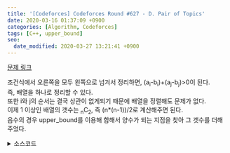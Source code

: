 ```yaml
---
title: '[Codeforces] Codeforces Round #627 - D. Pair of Topics'
date: 2020-03-16 01:37:09 +0900
categories: [Algorithm, Codeforces]
tags: [C++, upper_bound]
seo:
  date_modified: 2020-03-27 13:21:41 +0900
---
```


[문제 링크](https://codeforces.com/problemset/problem/1324/D)

조건식에서 오른쪽을 모두 왼쪽으로 넘겨서 정리하면, (a<sub>i</sub>-b<sub>i</sub>)+(a<sub>j</sub>-b<sub>j</sub>)>0이 된다.<br>
즉, 배열을 하나로 정리할 수 있다.<br>
또한 i와 j의 순서는 결국 상관이 없게되기 때문에 배열을 정렬해도 문제가 없다.<br>
이제 1 이상인 배열의 갯수는 <sub>n</sub>C<sub>2</sub>, 즉 (n*(n-1))/2로 계산해주면 된다.<br>
음수의 경우 upper_bound를 이용해 합해서 양수가 되는 지점을 찾아 그 갯수를 더해주었다.

<details>
  <summary> 소스코드 </summary>
    <div markdown="1">

```c++
#include <string>
#include <vector>
#include <map>
#include <algorithm>
#include <iostream>
#include <cmath>
#include <queue>
#include <functional>
#include <string.h>
#include <ctype.h>
#include <stack>
#include <set>
#include <stack>
using namespace std;
typedef long long ll;
 
vector<ll> arr;
 
int main(void) {
    ll n, a, ans = 0;
    scanf("%lld", &n);
    for (int i = 0; i < n; i++) {
        scanf("%lld", &a);
        arr.push_back(a);
    }
    for (int i = 0; i < n; i++) {
        scanf("%lld", &a);
        arr[i] -= a;
    }
    sort(arr.begin(), arr.end());
    for (int i = 0; i < n; i++) {
        if (arr[i] > 0) {
            ans += (n - i) * (n - i - 1) / 2;
            break;
        }
        else {
            ans += arr.end() - upper_bound(arr.begin() + i, arr.end(), -arr[i]);
        }
    }
    printf("%lld", ans);
    return 0;
}
```

</div>
</details>